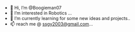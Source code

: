 - 👋 Hi, I’m @Boogieman07
- 👀 I’m interested in Robotics ...
- 🌱 I’m currently learning for some new ideas and projects..
- 📫  reach me @ ssgy2003@gmail.com...

<!---
Boogieman07/Boogieman07 is a ✨ special ✨ repository because its `README.md` (this file) appears on your GitHub profile.
You can click the Preview link to take a look at your changes.
--->
